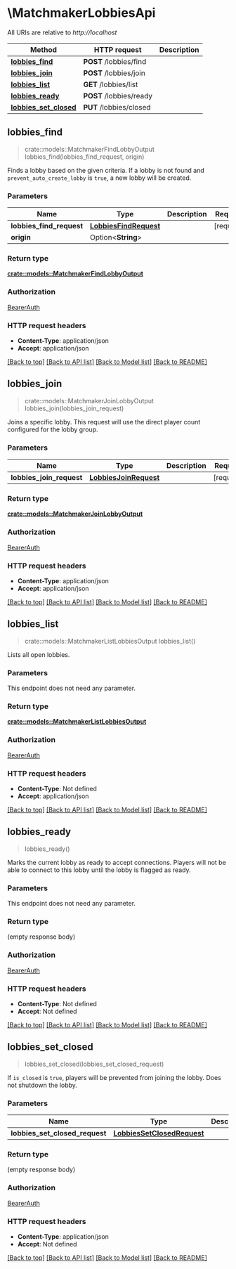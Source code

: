 # \MatchmakerLobbiesApi

All URIs are relative to *http://localhost*

Method | HTTP request | Description
------------- | ------------- | -------------
[**lobbies_find**](MatchmakerLobbiesApi.md#lobbies_find) | **POST** /lobbies/find | 
[**lobbies_join**](MatchmakerLobbiesApi.md#lobbies_join) | **POST** /lobbies/join | 
[**lobbies_list**](MatchmakerLobbiesApi.md#lobbies_list) | **GET** /lobbies/list | 
[**lobbies_ready**](MatchmakerLobbiesApi.md#lobbies_ready) | **POST** /lobbies/ready | 
[**lobbies_set_closed**](MatchmakerLobbiesApi.md#lobbies_set_closed) | **PUT** /lobbies/closed | 



## lobbies_find

> crate::models::MatchmakerFindLobbyOutput lobbies_find(lobbies_find_request, origin)


Finds a lobby based on the given criteria. If a lobby is not found and `prevent_auto_create_lobby` is `true`,  a new lobby will be created. 

### Parameters


Name | Type | Description  | Required | Notes
------------- | ------------- | ------------- | ------------- | -------------
**lobbies_find_request** | [**LobbiesFindRequest**](LobbiesFindRequest.md) |  | [required] |
**origin** | Option<**String**> |  |  |

### Return type

[**crate::models::MatchmakerFindLobbyOutput**](MatchmakerFindLobbyOutput.md)

### Authorization

[BearerAuth](../README.md#BearerAuth)

### HTTP request headers

- **Content-Type**: application/json
- **Accept**: application/json

[[Back to top]](#) [[Back to API list]](../README.md#documentation-for-api-endpoints) [[Back to Model list]](../README.md#documentation-for-models) [[Back to README]](../README.md)


## lobbies_join

> crate::models::MatchmakerJoinLobbyOutput lobbies_join(lobbies_join_request)


Joins a specific lobby. This request will use the direct player count configured for the lobby group. 

### Parameters


Name | Type | Description  | Required | Notes
------------- | ------------- | ------------- | ------------- | -------------
**lobbies_join_request** | [**LobbiesJoinRequest**](LobbiesJoinRequest.md) |  | [required] |

### Return type

[**crate::models::MatchmakerJoinLobbyOutput**](MatchmakerJoinLobbyOutput.md)

### Authorization

[BearerAuth](../README.md#BearerAuth)

### HTTP request headers

- **Content-Type**: application/json
- **Accept**: application/json

[[Back to top]](#) [[Back to API list]](../README.md#documentation-for-api-endpoints) [[Back to Model list]](../README.md#documentation-for-models) [[Back to README]](../README.md)


## lobbies_list

> crate::models::MatchmakerListLobbiesOutput lobbies_list()


Lists all open lobbies.

### Parameters

This endpoint does not need any parameter.

### Return type

[**crate::models::MatchmakerListLobbiesOutput**](MatchmakerListLobbiesOutput.md)

### Authorization

[BearerAuth](../README.md#BearerAuth)

### HTTP request headers

- **Content-Type**: Not defined
- **Accept**: application/json

[[Back to top]](#) [[Back to API list]](../README.md#documentation-for-api-endpoints) [[Back to Model list]](../README.md#documentation-for-models) [[Back to README]](../README.md)


## lobbies_ready

> lobbies_ready()


Marks the current lobby as ready to accept connections.  Players will not be able to connect to this lobby until the  lobby is flagged as ready.

### Parameters

This endpoint does not need any parameter.

### Return type

 (empty response body)

### Authorization

[BearerAuth](../README.md#BearerAuth)

### HTTP request headers

- **Content-Type**: Not defined
- **Accept**: Not defined

[[Back to top]](#) [[Back to API list]](../README.md#documentation-for-api-endpoints) [[Back to Model list]](../README.md#documentation-for-models) [[Back to README]](../README.md)


## lobbies_set_closed

> lobbies_set_closed(lobbies_set_closed_request)


If `is_closed` is `true`, players will be prevented from joining the lobby. Does not shutdown the lobby. 

### Parameters


Name | Type | Description  | Required | Notes
------------- | ------------- | ------------- | ------------- | -------------
**lobbies_set_closed_request** | [**LobbiesSetClosedRequest**](LobbiesSetClosedRequest.md) |  | [required] |

### Return type

 (empty response body)

### Authorization

[BearerAuth](../README.md#BearerAuth)

### HTTP request headers

- **Content-Type**: application/json
- **Accept**: Not defined

[[Back to top]](#) [[Back to API list]](../README.md#documentation-for-api-endpoints) [[Back to Model list]](../README.md#documentation-for-models) [[Back to README]](../README.md)

